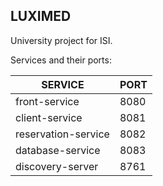 ## LUXIMED

University project for ISI.

Services and their ports:

| **SERVICE**         | **PORT** |
|---------------------|----------|
| front-service       | 8080     |
| client-service      | 8081     |
| reservation-service | 8082     |
| database-service    | 8083     |
| discovery-server    | 8761     |
